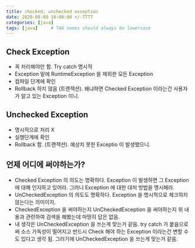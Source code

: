```yaml
---
title: checked, unchecked exception
date: 2020-08-09 10:00:00 +/-TTTT
categories: [java]
tags: [java]     # TAG names should always be lowercase
---
```


## Check Exception

-   꼭 처리해야만 함. Try catch 명시적
-   Exception 밑에 RuntimeException 을 제외한 모든 Exception
-   컴파일 단계에 확인
-   Rollback 하지 않음 (트랜잭션). 왜냐하면 Checked Exception 이라는건 사용자가 알고 있는 Exception 이니.

## Unchecked Exception

-   명시적으로 처리 X
-   실행단계에 확인
-   Rollback 함. (트랜잭션). 예상치 못한 Exceptio 이 발생했으니.

## 언제 어디에 써야하는가?

-   Checked Exception 의 의도는 명확하다. Exception 이 발생하면 그 Exception 에 대해 인지하고 있어라. 그러니 Exception 에 대한 대처 방법을 명시해라.
-   UnCheckedException 의 의도도 명확하다. Exception 을 명시적으로 체크하지 않는다는 의미이지.
-   CheckedException 을 써야하는지 UnCheckedException 을 써야하는지 위 내용과 관련하여 검색을 해봤는데 마땅히 답은 없음.
-   내 생각은 UnCheckedException 을 쓰는게 맞는거 같음. try catch 가 붙음으로써 소스 가독성이 떨어지고 반드시 Check 해야 하는 Exception 이라는건 변할 수도 있다고 생각 됨. 그러기에 UnCheckedException 을 쓰는게 맞는거 같음.